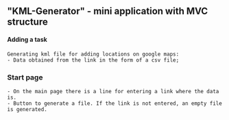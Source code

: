 ﻿## "KML-Generator" - mini application with MVC structure

#### Adding a task
```
Generating kml file for adding locations on google maps:
- Data obtained from the link in the form of a csv file;
```

### Start page
```
- On the main page there is a line for entering a link where the data is. 
- Button to generate a file. If the link is not entered, an empty file is generated.
```


